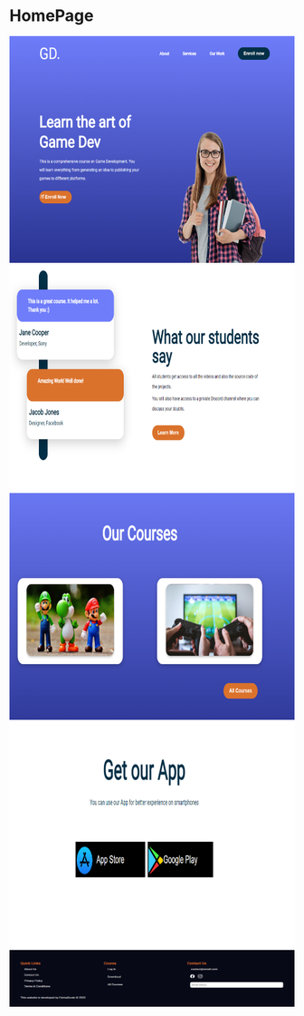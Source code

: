 # HomePage


<img src="responsivehomepage/public//herosection.PNG" alt="Anasayfa_" width="700" height="400">
<img src="responsivehomepage/public//hero2.PNG" alt="Anasayfa_" width="700" height="400">
<img src="responsivehomepage/public//courses.PNG" alt="Anasayfa_" width="700" height="400">
<img src="responsivehomepage/public//app.PNG" alt="Anasayfa_" width="700" height="400">
<img src="responsivehomepage/public//footer.PNG" alt="Anasayfa_" width="700" height="100">
